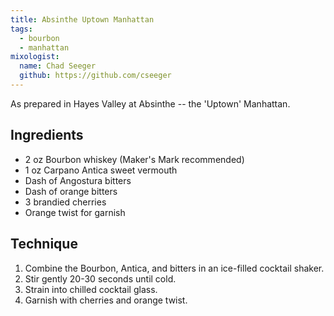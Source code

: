 ```yaml
---
title: Absinthe Uptown Manhattan
tags:
  - bourbon
  - manhattan
mixologist:
  name: Chad Seeger
  github: https://github.com/cseeger
---
```


As prepared in Hayes Valley at Absinthe -- the 'Uptown' Manhattan.


Ingredients
-----------

* 2 oz Bourbon whiskey (Maker's Mark recommended)
* 1 oz Carpano Antica sweet vermouth
* Dash of Angostura bitters
* Dash of orange bitters
* 3 brandied cherries
* Orange twist for garnish


Technique
-----------

1. Combine the Bourbon, Antica, and bitters in an ice-filled cocktail shaker.
2. Stir gently 20-30 seconds until cold.
3. Strain into chilled cocktail glass.
4. Garnish with cherries and orange twist.

